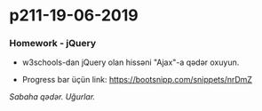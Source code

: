 # p211-19-06-2019

### Homework - jQuery
- w3schools-dan jQuery olan hissəni "Ajax"-a qədər oxuyun.

- Progress bar üçün link: https://bootsnipp.com/snippets/nrDmZ

*Sabaha qədər. Uğurlar.*
